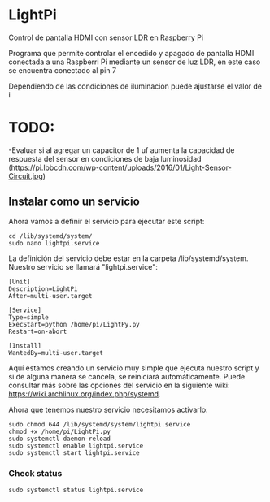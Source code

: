 # LightPi
Control de pantalla HDMI con sensor LDR en Raspberry Pi

Programa que permite controlar el encedido y apagado de pantalla HDMI conectada a una Raspberri Pi mediante un sensor de luz LDR, en este caso se encuentra conectado al pin 7

Dependiendo de las condiciones de iluminacion puede ajustarse el valor de i


# TODO:
-Evaluar si al agregar un capacitor de 1 uf aumenta la capacidad de respuesta del sensor en condiciones de baja luminosidad (https://pi.lbbcdn.com/wp-content/uploads/2016/01/Light-Sensor-Circuit.jpg)


## Instalar como un servicio


Ahora vamos a definir el servicio para ejecutar este script:

```Shell
cd /lib/systemd/system/
sudo nano lightpi.service
```

La definición del servicio debe estar en la carpeta /lib/systemd/system. Nuestro servicio se llamará "lightpi.service":

```text
[Unit]
Description=LightPi
After=multi-user.target

[Service]
Type=simple
ExecStart=python /home/pi/LightPy.py
Restart=on-abort

[Install]
WantedBy=multi-user.target
```

Aquí estamos creando un servicio muy simple que ejecuta nuestro script y si de alguna manera se cancela, se reiniciará automáticamente. Puede consultar más sobre las opciones del servicio en la siguiente wiki: https://wiki.archlinux.org/index.php/systemd.


Ahora que tenemos nuestro servicio necesitamos activarlo:

```Shell
sudo chmod 644 /lib/systemd/system/lightpi.service
chmod +x /home/pi/LightPi.py
sudo systemctl daemon-reload
sudo systemctl enable lightpi.service
sudo systemctl start lightpi.service
```

### Check status
`sudo systemctl status lightpi.service`

